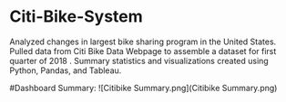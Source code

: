# Citi-Bike-System
Analyzed changes in largest bike sharing program in the United States. 
Pulled data from Citi Bike Data Webpage to assemble a dataset for first quarter of 2018 .
Summary statistics and visualizations created using Python, Pandas, and Tableau. 

#Dashboard Summary:
![Citibike Summary.png](Citibike Summary.png)
